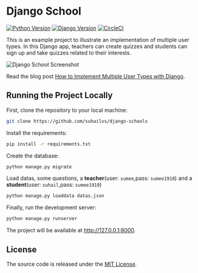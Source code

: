 # Django School

[![Python Version](https://img.shields.io/badge/python-3.6-brightgreen.svg)](https://python.org)
[![Django Version](https://img.shields.io/badge/django-2.2-brightgreen.svg)](https://djangoproject.com)
[![CircleCI](https://circleci.com/gh/suhailvs/django-schools.svg?style=svg)](https://circleci.com/gh/suhailvs/django-schools)

This is an example project to illustrate an implementation of multiple user types. In this Django app, teachers can create quizzes and students can sign up and take quizzes related to their interests.

![Django School Screenshot](https://simpleisbetterthancomplex.com/media/2018/01/teacher-quiz.png)

Read the blog post [How to Implement Multiple User Types with Django](https://simpleisbetterthancomplex.com/tutorial/2018/01/18/how-to-implement-multiple-user-types-with-django.html).

## Running the Project Locally

First, clone the repository to your local machine:

```bash
git clone https://github.com/suhailvs/django-schools
```

Install the requirements:

```bash
pip install -r requirements.txt
```

Create the database:

```bash
python manage.py migrate
```

Load datas, some questions, a **teacher**(user: `sumee`,pass: `sumee1910`) and a **student**(user: `suhail`,pass: `sumee1910`) 
```bash
python manage.py loaddata datas.json
```

Finally, run the development server:

```bash
python manage.py runserver
```

The project will be available at http://127.0.0.1:8000.


## License

The source code is released under the [MIT License](https://github.com/sibtc/django-multiple-user-types-example/blob/master/LICENSE).
